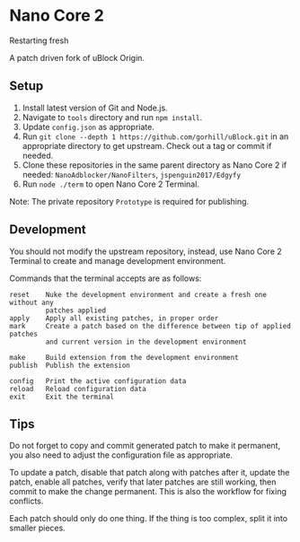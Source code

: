 # Nano Core 2

Restarting fresh

A patch driven fork of uBlock Origin.

## Setup

1. Install latest version of Git and Node.js.
2. Navigate to `tools` directory and run `npm install`.
3. Update `config.json` as appropriate.
4. Run `git clone --depth 1 https://github.com/gorhill/uBlock.git` in an
   appropriate directory to get upstream. Check out a tag or commit if needed.
5. Clone these repositories in the same parent directory as Nano Core 2 if
   needed: `NanoAdblocker/NanoFilters`, `jspenguin2017/Edgyfy`
6. Run `node ./term` to open Nano Core 2 Terminal.

Note: The private repository `Prototype` is required for publishing.

## Development

You should not modify the upstream repository, instead, use Nano Core 2
Terminal to create and manage development environment.

Commands that the terminal accepts are as follows:

```
reset    Nuke the development environment and create a fresh one without any
         patches applied
apply    Apply all existing patches, in proper order
mark     Create a patch based on the difference between tip of applied patches
         and current version in the development environment

make     Build extension from the development environment
publish  Publish the extension

config   Print the active configuration data
reload   Reload configuration data
exit     Exit the terminal
```

## Tips

Do not forget to copy and commit generated patch to make it permanent, you also
need to adjust the configuration file as appropriate.

To update a patch, disable that patch along with patches after it, update the
patch, enable all patches, verify that later patches are still working, then
commit to make the change permanent. This is also the workflow for fixing
conflicts.

Each patch should only do one thing. If the thing is too complex, split it into
smaller pieces.
